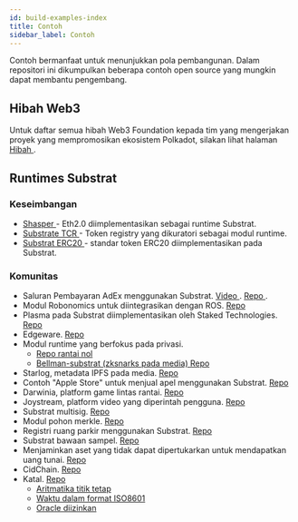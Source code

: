 ```yaml
---
id: build-examples-index
title: Contoh
sidebar_label: Contoh
---
```


Contoh bermanfaat untuk menunjukkan pola pembangunan. Dalam repositori ini dikumpulkan beberapa contoh open source yang mungkin dapat membantu pengembang.

## Hibah Web3

Untuk daftar semua hibah Web3 Foundation kepada tim yang mengerjakan proyek yang mempromosikan ekosistem Polkadot, silakan lihat halaman [ Hibah ](grants.md).

## Runtimes Substrat

### Keseimbangan

- [ Shasper ](https://github.com/paritytech/shasper) - Eth2.0 diimplementasikan sebagai runtime Substrat.
- [ Substrate TCR ](https://github.com/substrate-developer-hub/substrate-tcr) - Token registry yang dikuratori sebagai modul runtime.
- [ Substrat ERC20 ](https://github.com/substrate-developer-hub/substrate-erc20-multi/blob/master/runtime/src/erc20.rs) - standar token ERC20 diimplementasikan pada Substrat.

### Komunitas

- Saluran Pembayaran AdEx menggunakan Substrat. [ Video ](https://www.youtube.com/watch?v=1CeI6Oa1BnU). [ Repo ](https://github.com/AdExNetwork/adex-protocol-substrate).
- Modul Robonomics untuk diintegrasikan dengan ROS. [ Repo ](https://github.com/airalab/substrate-node-robonomics)
- Plasma pada Substrat diimplementasikan oleh Staked Technologies. [ Repo ](https://github.com/stakedtechnologies/Plasm)
- Edgeware. [ Repo ](https://github.com/hicommonwealth/edgeware-node)
- Modul runtime yang berfokus pada privasi.
    - [Repo rantai nol](https://github.com/LayerXcom/zero-chain)
    - [Bellman-substrat (zksnarks pada media) Repo](https://github.com/LayerXcom/bellman-substrate)
- Starlog, metadata IPFS pada media. [ Repo ](https://github.com/PACTCare/Starlog)
- Contoh "Apple Store" untuk menjual apel menggunakan Substrat. [ Repo ](https://github.com/osuketh/apple-store-substrate)
- Darwinia, platform game lintas rantai. [ Repo ](https://github.com/darwinia-network/darwinia)
- Joystream, platform video yang diperintah pengguna. [ Repo ](https://github.com/Joystream/substrate-node-joystream)
- Substrat multisig. [ Repo ](https://github.com/mixbytes/substrate-module-multisig)
- Modul pohon merkle. [ Repo ](https://github.com/filiplazovic/substrate-merkle-tree)
- Registri ruang parkir menggunakan Substrat. [ Repo ](https://github.com/yjkimjunior/ParkingSpaceSubstrate)
- Substrat bawaan sampel. [ Repo ](https://github.com/gautamdhameja/substrate-inherents-sample)
- Menjaminkan aset yang tidak dapat dipertukarkan untuk mendapatkan uang tunai. [ Repo ](https://github.com/nczhu/collateral)
- CidChain. [Repo](https://github.com/Polygos/substrate-node-cidchain)
- Katal. [Repo](https://github.com/Trinkler/katal-chain)
    - [Aritmatika titik tetap](https://github.com/Trinkler/katal-chain/blob/master/modules/structures/src/reals.rs)
    - [Waktu dalam format ISO8601](https://github.com/Trinkler/katal-chain/blob/master/modules/structures/src/time.rs)
    - [Oracle diizinkan](https://github.com/Trinkler/katal-chain/tree/master/modules/oracle)
